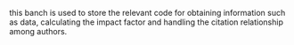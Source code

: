 this banch is used to store the relevant code for obtaining information such as data, calculating the impact factor and handling the citation relationship among authors.
